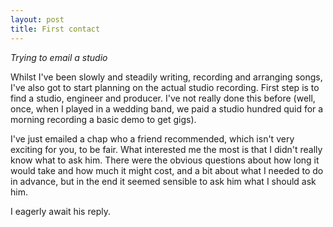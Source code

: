 ```yaml
---
layout: post
title: First contact
---
```

*Trying to email a studio*

Whilst I've been slowly and steadily writing, recording and arranging songs, I've also got to start planning on the actual studio recording. First step is to find a studio, engineer and producer. I've not really done this before (well, once, when I played in a wedding band, we paid a studio hundred quid for a morning recording a basic demo to get gigs).

I've just emailed a chap who a friend recommended, which isn't very exciting for you, to be fair. What interested me the most is that I didn't really know what to ask him. There were the obvious questions about how long it would take and how much it might cost, and a bit about what I needed to do in advance, but in the end it seemed sensible to ask him what I should ask him.

I eagerly await his reply.